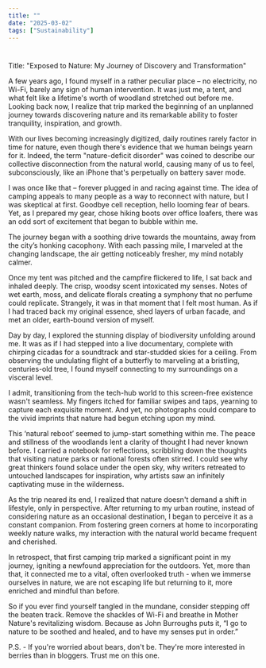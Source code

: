 ```yaml
---
title: ""
date: "2025-03-02"
tags: ["Sustainability"]
---
```


# 

Title: "Exposed to Nature: My Journey of Discovery and Transformation"

A few years ago, I found myself in a rather peculiar place – no electricity, no Wi-Fi, barely any sign of human intervention. It was just me, a tent, and what felt like a lifetime's worth of woodland stretched out before me. Looking back now, I realize that trip marked the beginning of an unplanned journey towards discovering nature and its remarkable ability to foster tranquility, inspiration, and growth.

With our lives becoming increasingly digitized, daily routines rarely factor in time for nature, even though there's evidence that we human beings yearn for it. Indeed, the term "nature-deficit disorder" was coined to describe our collective disconnection from the natural world, causing many of us to feel, subconsciously, like an iPhone that's perpetually on battery saver mode.

I was once like that – forever plugged in and racing against time. The idea of camping appeals to many people as a way to reconnect with nature, but I was skeptical at first. Goodbye cell reception, hello looming fear of bears. Yet, as I prepared my gear, chose hiking boots over office loafers, there was an odd sort of excitement that began to bubble within me. 

The journey began with a soothing drive towards the mountains, away from the city’s honking cacophony. With each passing mile, I marveled at the changing landscape, the air getting noticeably fresher, my mind notably calmer.

Once my tent was pitched and the campfire flickered to life, I sat back and inhaled deeply. The crisp, woodsy scent intoxicated my senses. Notes of wet earth, moss, and delicate florals creating a symphony that no perfume could replicate. Strangely, it was in that moment that I felt most human. As if I had traced back my original essence, shed layers of urban facade, and met an older, earth-bound version of myself.

Day by day, I explored the stunning display of biodiversity unfolding around me. It was as if I had stepped into a live documentary, complete with chirping cicadas for a soundtrack and star-studded skies for a ceiling. From observing the undulating flight of a butterfly to marveling at a bristling, centuries-old tree, I found myself connecting to my surroundings on a visceral level.

I admit, transitioning from the tech-hub world to this screen-free existence wasn't seamless. My fingers itched for familiar swipes and taps, yearning to capture each exquisite moment. And yet, no photographs could compare to the vivid imprints that nature had begun etching upon my mind.

This ‘natural reboot’ seemed to jump-start something within me. The peace and stillness of the woodlands lent a clarity of thought I had never known before. I carried a notebook for reflections, scribbling down the thoughts that visiting nature parks or national forests often stirred. I could see why great thinkers found solace under the open sky, why writers retreated to untouched landscapes for inspiration, why artists saw an infinitely captivating muse in the wilderness.

As the trip neared its end, I realized that nature doesn't demand a shift in lifestyle, only in perspective. After returning to my urban routine, instead of considering nature as an occasional destination, I began to perceive it as a constant companion. From fostering green corners at home to incorporating weekly nature walks, my interaction with the natural world became frequent and cherished.

In retrospect, that first camping trip marked a significant point in my journey, igniting a newfound appreciation for the outdoors. Yet, more than that, it connected me to a vital, often overlooked truth - when we immerse ourselves in nature, we are not escaping life but returning to it, more enriched and mindful than before.

So if you ever find yourself tangled in the mundane, consider stepping off the beaten track. Remove the shackles of Wi-Fi and breathe in Mother Nature's revitalizing wisdom. Because as John Burroughs puts it, “I go to nature to be soothed and healed, and to have my senses put in order.”

P.S. - If you're worried about bears, don't be. They're more interested in berries than in bloggers. Trust me on this one.
